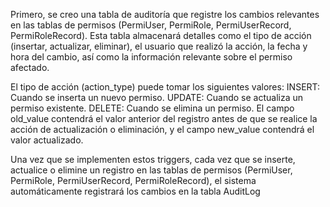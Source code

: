 Primero, se creo una tabla de auditoría que registre los cambios relevantes en las tablas de permisos (PermiUser, PermiRole, PermiUserRecord, PermiRoleRecord). Esta tabla almacenará detalles como el tipo de acción (insertar, actualizar, eliminar), el usuario que realizó la acción, la fecha y hora del cambio, así como la información relevante sobre el permiso afectado.

El tipo de acción (action_type) puede tomar los siguientes valores: INSERT: Cuando se inserta un nuevo permiso. UPDATE: Cuando se actualiza un permiso existente. DELETE: Cuando se elimina un permiso. El campo old_value contendrá el valor anterior del registro antes de que se realice la acción de actualización o eliminación, y el campo new_value contendrá el valor actualizado.

Una vez que se implementen estos triggers, cada vez que se inserte, actualice o elimine un registro en las tablas de permisos (PermiUser, PermiRole, PermiUserRecord, PermiRoleRecord), el sistema automáticamente registrará los cambios en la tabla AuditLog